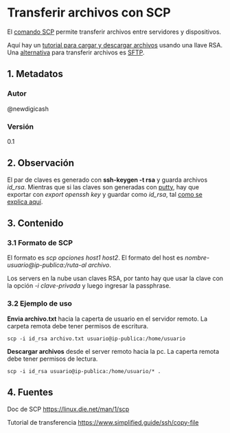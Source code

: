 # Transferir archivos con SCP
El [comando SCP][manScp] permite transferir archivos entre servidores y dispositivos.

Aquí hay un [tutorial para cargar y descargar archivos][tutoScp] usando una llave RSA. 
Una [alternativa][tutoSftp] para transferir archivos es [SFTP][tutoSftp].
## 1. Metadatos

### Autor
@newdigicash
### Versión
0.1

## 2. Observación
El par de claves es generado con **ssh-keygen -t rsa** y guarda archivos *id_rsa*. 
Mientras que si las claves son generadas con [putty][urlPutty], hay que exportar con 
*export openssh key* y guardar como *id_rsa*, 
tal [como se explica aquí][tutoExportKey].

## 3. Contenido 
### 3.1 Formato de SCP
El formato es *scp opciones host1 host2*. 
El formato del host es *nombre-usuario@ip-publica:/ruta-al archivo*. 

Los servers en la nube usan claves RSA, por tanto hay que usar la clave con 
la opción *-i clave-privada* y luego ingresar la passphrase.

### 3.2 Ejemplo de uso
**Envia archivo.txt** hacia la caperta de usuario en el servidor remoto. 
La carpeta remota debe tener permisos de escritura.
~~~
scp -i id_rsa archivo.txt usuario@ip-publica:/home/usuario
~~~

**Descargar archivos** desde el server remoto hacia la pc. 
La caperta remota debe tener permisos de lectura.
~~~
scp -i id_rsa usuario@ip-publica:/home/usuario/* .
~~~

## 4. Fuentes
Doc de SCP <https://linux.die.net/man/1/scp>

Tutorial de transferencia <https://www.simplified.guide/ssh/copy-file>

[//]: # (referencias citadas)
[manScp]: https://linux.die.net/man/1/scp
[urlPutty]: https://www.putty.org/
[tutoScp]: https://www.techrepublic.com/article/how-to-use-secure-copy-with-ssh-key-authentication/
[tutoExportKey]: https://www.simplified.guide/putty/convert-ppk-to-ssh-key
[tutoSftp]: https://www.simplified.guide/ssh/copy-file
